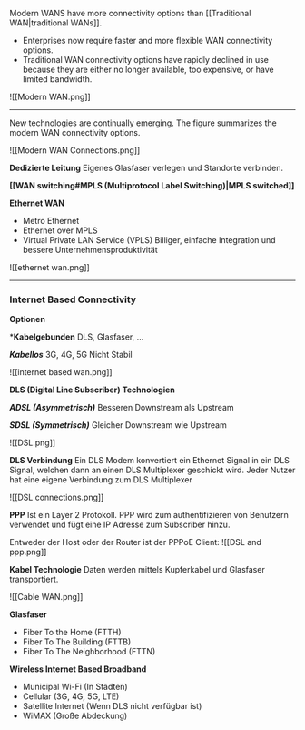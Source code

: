 Modern WANS have more connectivity options than [[Traditional WAN|traditional WANs]].
- Enterprises now require faster and more flexible WAN connectivity options.
- Traditional WAN connectivity options have rapidly declined in use because they are either no longer available, too expensive, or have limited bandwidth.

![[Modern WAN.png]]

---

New technologies are continually emerging. The figure summarizes the modern WAN connectivity options.

![[Modern WAN Connections.png]]

**Dedizierte Leitung**
Eigenes Glasfaser verlegen und Standorte verbinden.

**[[WAN switching#MPLS (Multiprotocol Label Switching)|MPLS switched]]**

**Ethernet WAN**
- Metro Ethernet
- Ethernet over MPLS
- Virtual Private LAN Service (VPLS)
Billiger, einfache Integration und bessere Unternehmensproduktivität

![[ethernet wan.png]]

---
### Internet Based Connectivity

**Optionen**

***Kabelgebunden**
DLS, Glasfaser, ...

***Kabellos***
3G, 4G, 5G
Nicht Stabil

![[internet based wan.png]]

**DLS (Digital Line Subscriber) Technologien**

***ADSL (Asymmetrisch)***
Besseren Downstream als Upstream

***SDSL (Symmetrisch)***
Gleicher Downstream wie Upstream

![[DSL.png]]

**DLS Verbindung**
Ein DLS Modem konvertiert ein Ethernet Signal in ein DLS Signal, welchen dann an einen DLS Multiplexer geschickt wird.
Jeder Nutzer hat eine eigene Verbindung zum DLS Multiplexer

![[DSL connections.png]]

**PPP**
Ist ein Layer 2 Protokoll. PPP wird zum authentifizieren von Benutzern verwendet und fügt eine IP Adresse zum Subscriber hinzu. 

Entweder der Host oder der Router ist der PPPoE Client:
![[DSL and ppp.png]]

**Kabel Technologie**
Daten werden mittels Kupferkabel und Glasfaser transportiert.

![[Cable WAN.png]]

**Glasfaser**
- Fiber To the Home (FTTH)
- Fiber To The Building (FTTB)
- Fiber To The Neighborhood (FTTN)

**Wireless Internet Based Broadband**
- Municipal Wi-Fi (In Städten)
- Cellular (3G, 4G, 5G, LTE)
- Satellite Internet (Wenn DLS nicht verfügbar ist)
- WiMAX (Große Abdeckung)